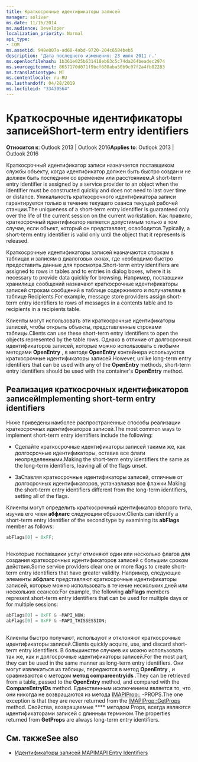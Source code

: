 ```yaml
---
title: Краткосрочные идентификаторы записей
manager: soliver
ms.date: 11/16/2014
ms.audience: Developer
localization_priority: Normal
api_type:
- COM
ms.assetid: 948e007a-ad68-4abd-9720-204c6584beb5
description: 'Дата последнего изменения: 23 июля 2011 г.'
ms.openlocfilehash: 1b361e025b631418eb63c5c74da264beadec2974
ms.sourcegitcommit: 8657170d071f9bcf680aba50b9c07f2a4fb82283
ms.translationtype: MT
ms.contentlocale: ru-RU
ms.lasthandoff: 04/28/2019
ms.locfileid: "33439564"
---
```

# <a name="short-term-entry-identifiers"></a><span data-ttu-id="965e5-103">Краткосрочные идентификаторы записей</span><span class="sxs-lookup"><span data-stu-id="965e5-103">Short-term entry identifiers</span></span>

<span data-ttu-id="965e5-104">**Относится к**: Outlook 2013 | Outlook 2016</span><span class="sxs-lookup"><span data-stu-id="965e5-104">**Applies to**: Outlook 2013 | Outlook 2016</span></span> 
  
<span data-ttu-id="965e5-105">Краткосрочный идентификатор записи назначается поставщиком службы объекту, когда идентификатор должен быть быстро создан и не должен быть последним со временем или расстоянием.</span><span class="sxs-lookup"><span data-stu-id="965e5-105">A short-term entry identifier is assigned by a service provider to an object when the identifier must be constructed quickly and does not need to last over time or distance.</span></span> <span data-ttu-id="965e5-106">Уникальность краткосрочного идентификатора записи гарантируется только в течение текущего сеанса текущей рабочей станции.</span><span class="sxs-lookup"><span data-stu-id="965e5-106">The uniqueness of a short-term entry identifier is guaranteed only over the life of the current session on the current workstation.</span></span> <span data-ttu-id="965e5-107">Как правило, краткосрочный идентификатор является допустимым только в том случае, если объект, который он представляет, освободится.</span><span class="sxs-lookup"><span data-stu-id="965e5-107">Typically, a short-term entry identifier is valid only until the object that it represents is released.</span></span> 
  
<span data-ttu-id="965e5-108">Краткосрочные идентификаторы записей назначаются строкам в таблицах и записям в диалоговых окнах, где необходимо быстро предоставить данные для просмотра.</span><span class="sxs-lookup"><span data-stu-id="965e5-108">Short-term entry identifiers are assigned to rows in tables and to entries in dialog boxes, where it is necessary to provide data quickly for browsing.</span></span> <span data-ttu-id="965e5-109">Например, поставщики хранилища сообщений назначают краткосрочные идентификаторы записей строкам сообщений в таблице содержимого и получателям в таблице Recipients.</span><span class="sxs-lookup"><span data-stu-id="965e5-109">For example, message store providers assign short-term entry identifiers to rows of messages in a contents table and to recipients in a recipients table.</span></span> 

<span data-ttu-id="965e5-110">Клиенты могут использовать эти краткосрочные идентификаторы записей, чтобы открыть объекты, представленные строками таблицы.</span><span class="sxs-lookup"><span data-stu-id="965e5-110">Clients can use these short-term entry identifiers to open the objects represented by the table rows.</span></span> <span data-ttu-id="965e5-111">Однако в отличие от долгосрочных идентификаторов записей, которые можно использовать с любыми методами **OpenEntry** , в методе **OpenEntry** контейнера используются краткосрочные идентификаторы записей.</span><span class="sxs-lookup"><span data-stu-id="965e5-111">However, unlike long-term entry identifiers that can be used with any of the **OpenEntry** methods, short-term entry identifiers should be used with the container's **OpenEntry** method.</span></span> 
  
## <a name="implementing-short-term-entry-identifiers"></a><span data-ttu-id="965e5-112">Реализация краткосрочных идентификаторов записей</span><span class="sxs-lookup"><span data-stu-id="965e5-112">Implementing short-term entry identifiers</span></span>

<span data-ttu-id="965e5-113">Ниже приведены наиболее распространенные способы реализации краткосрочных идентификаторов записей.</span><span class="sxs-lookup"><span data-stu-id="965e5-113">The most common ways to implement short-term entry identifiers include the following:</span></span>
  
- <span data-ttu-id="965e5-114">Сделайте краткосрочные идентификаторы записей такими же, как долгосрочные идентификаторы, оставив все флаги неопределенными.</span><span class="sxs-lookup"><span data-stu-id="965e5-114">Making the short-term entry identifiers the same as the long-term identifiers, leaving all of the flags unset.</span></span> 
    
- <span data-ttu-id="965e5-115">ЗаСтавляя краткосрочные идентификаторы записей, отличные от долгосрочных идентификаторов, устанавливая все флажки.</span><span class="sxs-lookup"><span data-stu-id="965e5-115">Making the short-term entry identifiers different from the long-term identifiers, setting all of the flags.</span></span> 
    
<span data-ttu-id="965e5-116">Клиенты могут определить краткосрочный идентификатор второго типа, изучив его член **абфлагс** следующим образом:</span><span class="sxs-lookup"><span data-stu-id="965e5-116">Clients can identify a short-term entry identifier of the second type by examining its **abFlags** member as follows:</span></span> 
  
```cpp
abFlags[0] = 0xFF;
 
```

<span data-ttu-id="965e5-117">Некоторые поставщики услуг отменяют один или несколько флагов для создания краткосрочных идентификаторов записей с большим сроком действия.</span><span class="sxs-lookup"><span data-stu-id="965e5-117">Some service providers clear one or more flags to create short-term entry identifiers that have greater validity.</span></span> <span data-ttu-id="965e5-118">Например, следующие элементы **абфлагс** представляют краткосрочные идентификаторы записей, которые можно использовать в течение нескольких дней или нескольких сеансов:</span><span class="sxs-lookup"><span data-stu-id="965e5-118">For example, the following **abFlags** members represent short-term entry identifiers that can be used for multiple days or for multiple sessions:</span></span> 
  
```cpp
abFlags[0] = 0xFF & ~MAPI_NOW;
abFlags[0] = 0xFF & ~MAPI_THISSESSION;
 
```

<span data-ttu-id="965e5-119">Клиенты быстро получают, используют и отклоняют краткосрочные идентификаторы записей.</span><span class="sxs-lookup"><span data-stu-id="965e5-119">Clients quickly acquire, use, and discard short-term entry identifiers.</span></span> <span data-ttu-id="965e5-120">В большинстве случаев их можно использовать так же, как и долгосрочные идентификаторы записей.</span><span class="sxs-lookup"><span data-stu-id="965e5-120">For the most part, they can be used in the same manner as long-term entry identifiers.</span></span> <span data-ttu-id="965e5-121">Они могут извлекаться из таблицы, передаются в метод **OpenEntry** , и сравниваются с методом **метод compareentryids** .</span><span class="sxs-lookup"><span data-stu-id="965e5-121">They can be retrieved from a table, passed to the **OpenEntry** method, and compared with the **CompareEntryIDs** method.</span></span> <span data-ttu-id="965e5-122">Единственным исключением является то, что они никогда не возвращаются из метода [IMAPIProp::](imapiprop-getprops.md) -PROPS.</span><span class="sxs-lookup"><span data-stu-id="965e5-122">The one exception is that they are never returned from the [IMAPIProp::GetProps](imapiprop-getprops.md) method.</span></span> <span data-ttu-id="965e5-123">Свойства, возвращаемые \*\*\*\* методом Props, всегда являются идентификаторами записей с длинным термином.</span><span class="sxs-lookup"><span data-stu-id="965e5-123">The properties returned from **GetProps** are always long-term entry identifiers.</span></span> 
  
## <a name="see-also"></a><span data-ttu-id="965e5-124">См. также</span><span class="sxs-lookup"><span data-stu-id="965e5-124">See also</span></span>

- [<span data-ttu-id="965e5-125">Идентификаторы записей MAPI</span><span class="sxs-lookup"><span data-stu-id="965e5-125">MAPI Entry Identifiers</span></span>](mapi-entry-identifiers.md)

